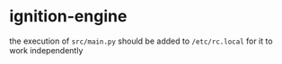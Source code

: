 # ignition-engine

the execution of ```src/main.py``` should be added to ```/etc/rc.local``` for it to work independently
